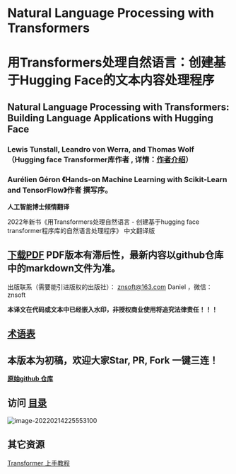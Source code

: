 # Natural Language Processing with Transformers

# 用Transformers处理自然语言：创建基于Hugging Face的文本内容处理程序

## Natural Language Processing with Transformers: Building Language Applications with Hugging Face 

### Lewis Tunstall, Leandro von Werra, and Thomas Wolf  （Hugging face Transformer库作者 , 详情：[作者介绍](authors.md)）
### Aurélien Géron 《Hands-on Machine Learning with Scikit-Learn and TensorFlow》作者 撰写序。

**人工智能博士倾情翻译**


2022年新书《用Transformers处理自然语言 - 创建基于hugging face transformer程序库的自然语言处理程序》 中文翻译版

## [下载PDF](https://github.com/hellotransformers/Natural_Language_Processing_with_Transformers/releases/download/1.0_beta/transformers.pdf) PDF版本有滞后性，最新内容以github仓库中的markdown文件为准。

出版联系（需要能引进版权的出版社）： znsoft@163.com   Daniel ，微信： znsoft

**本译文在代码或文本中已经嵌入水印，非授权商业使用将追究法律责任！！！**

## [术语表](terminology.md)

## 本版本为初稿，欢迎大家Star, PR, Fork 一键三连！

**[原始github 仓库](https://github.com/hellotransformers/Natural_Language_Processing_with_Transformers)**


## 访问 [目录](toc.md)

![image-20220214225553100](images/README/image-20220214225553100.png)



## 其它资源 
[Transformer 上手教程](https://datawhalechina.github.io/learn-nlp-with-transformers/#/)
